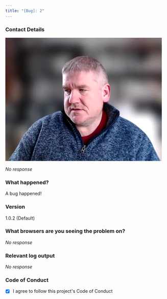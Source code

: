 ```yaml
---
title: "[Bug]: 2"
---
```


### Contact Details
![dean](./c714de7d-c9a4-4262-9101-d49f0df9c607.png)

_No response_

### What happened?

A bug happened!

### Version

1.0.2 (Default)

### What browsers are you seeing the problem on?

_No response_

### Relevant log output

_No response_

### Code of Conduct

- [X] I agree to follow this project's Code of Conduct